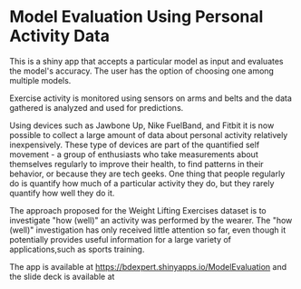 # Model Evaluation Using Personal Activity Data
This is a shiny app that accepts a particular model as input and evaluates the model's accuracy. The user has the option of choosing one among multiple models.

Exercise activity is monitored using sensors on arms and belts and the data gathered is analyzed and used for predictions. 

Using devices such as Jawbone Up, Nike FuelBand, and Fitbit it is now possible to collect a large amount of data about personal activity relatively inexpensively. These type of devices are part of the quantified self movement - a group of enthusiasts who take measurements about themselves regularly to improve their health, to find patterns in their behavior, or because they are tech geeks. One thing that people regularly do is quantify how much of a particular activity they do, but they rarely quantify how well they do it.

The approach proposed for the Weight Lifting Exercises dataset is to investigate "how (well)" an activity was performed by the wearer. The "how (well)" investigation has only received little attention so far, even though it potentially provides useful information for a large variety of applications,such as sports training.

The app is available at 
https://bdexpert.shinyapps.io/ModelEvaluation
and the slide deck is available at 
